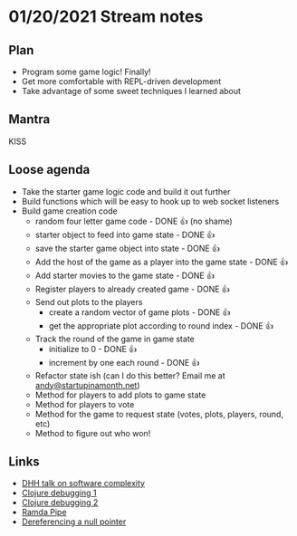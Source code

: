 # 01/20/2021 Stream notes

## Plan

- Program some game logic! Finally!
- Get more comfortable with REPL-driven development
- Take advantage of some sweet techniques I learned about

## Mantra

KISS

## Loose agenda


- Take the starter game logic code and build it out further
- Build functions which will be easy to hook up to web socket listeners
- Build game creation code
  - random four letter game code - DONE 👍 (no shame)
  - starter object to feed into game state - DONE 👍
  - save the starter game object into state - DONE 👍
  - Add the host of the game as a player into the game state - DONE 👍
  - Add starter movies to the game state - DONE 👍
  - Register players to already created game - DONE 👍
  - Send out plots to the players 
    - create a random vector of game plots - DONE 👍
    - get the appropriate plot according to round index - DONE 👍
  - Track the round of the game in game state
    - initialize to 0 - DONE 👍
    - increment by one each round - DONE 👍
  - Refactor state ish (can I do this better? Email me at andy@startupinamonth.net)
  - Method for players to add plots to game state
  - Method for players to vote
  - Method for the game to request state (votes, plots, players, round, etc)
  - Method to figure out who won!

## Links

- [DHH talk on software complexity](https://www.youtube.com/watch?v=zKyv-IGvgGE)
- [Clojure debugging 1](https://cambium.consulting/articles/2018/2/8/the-power-of-clojure-debugging/)
- [Clojure debugging 2](https://cognitect.com/blog/2017/6/5/repl-debugging-no-stacktrace-required)
- [Ramda Pipe](https://ramdajs.com/docs/#pipe)
- [Dereferencing a null pointer](https://www.youtube.com/watch?v=bLHL75H_VEM)



